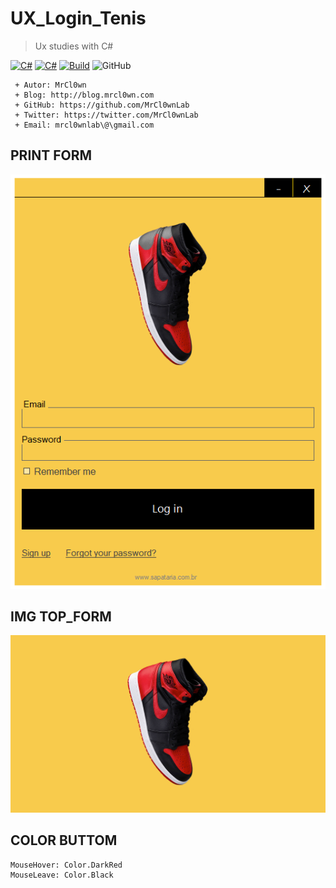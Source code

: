 
# UX_Login_Tenis
> Ux studies with C#


[![C#](https://img.shields.io/badge/Code-CSharp-yellow.svg)](https://docs.microsoft.com/pt-br/visualstudio/get-started/csharp/?view=vs-2019)
[![C#](https://img.shields.io/badge/IDE-VisualStudio-black.svg)](https://docs.microsoft.com/pt-br/visualstudio/get-started/csharp/?view=vs-2019)
[![Build](https://img.shields.io/badge/Supported_OS-Windows-orange.svg)]()
![GitHub](https://img.shields.io/github/license/MrCl0wnLab/SenderMailgunPython?color=blue)

```
 + Autor: MrCl0wn
 + Blog: http://blog.mrcl0wn.com
 + GitHub: https://github.com/MrCl0wnLab
 + Twitter: https://twitter.com/MrCl0wnLab
 + Email: mrcl0wnlab\@\gmail.com
```

## PRINT FORM
![GitHub](print_form.png)

## IMG TOP_FORM
![GitHub](tenis_anime.gif)

## COLOR BUTTOM
```
MouseHover: Color.DarkRed 
MouseLeave: Color.Black 
```
